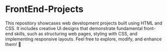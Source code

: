 # FrontEnd-Projects
This repository showcases web development projects built using HTML and CSS. It includes creative UI designs that demonstrate fundamental front-end skills, such as structuring web pages, styling with CSS, and implementing responsive layouts. Feel free to explore, modify, and enhance them! 🚀
